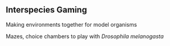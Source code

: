 ## Interspecies Gaming

Making environments together for model organisms

Mazes, choice chambers to play with *Drosophila melanogasta*


